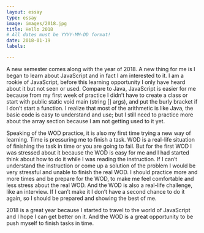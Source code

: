 ```yaml
---
layout: essay
type: essay
image: images/2018.jpg
title: Hello 2018
# All dates must be YYYY-MM-DD format!
date: 2018-01-19
labels:

---
```


  A new semester comes along with the year of 2018. A new thing for me is I began to learn about JavaScript and in fact I am interested to it. I am a rookie of JavaScript, before this learning opportunity I only have heard about it but not seen or used. Compare to Java, JavaScript is easier for me because from my first week of practice I didn’t have to create a class or start with public static void main (string [] args), and put the burly bracket if I don’t start a function. I realize that most of the arithmetic is like Java, the basic code is easy to understand and use; but I still need to practice more about the array section because I am not getting used to it yet. 
	
  
  
  
  Speaking of the WOD practice, it is also my first time trying a new way of learning. Time is pressuring me to finish a task. WOD is a real-life situation of finishing the task in time or you are going to fail. But for the first WOD I was stressed about it because the WOD is easy for me and I had started think about how to do it while I was reading the instruction. If I can’t understand the instruction or come up a solution of the problem I would be very stressful and unable to finish the real WOD. I should practice more and more times and be prepare for the WOD, to make me feel comfortable and less stress about the real WOD. And the WOD is also a real-life challenge, like an interview. If I can’t make it I don’t have a second chance to do it again, so I should be prepared and showing the best of me.   
	
  
  
  
  
  2018 is a great year because I started to travel to the world of JavaScript and I hope I can get better on it. And the WOD is a great opportunity to be push myself to finish tasks in time. 
